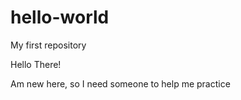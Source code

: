 # hello-world
My first repository

Hello There!

Am new here, so I need someone to help me practice
